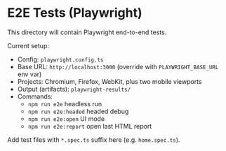 # E2E Tests (Playwright)

This directory will contain Playwright end-to-end tests.

Current setup:

- Config: `playwright.config.ts`
- Base URL: `http://localhost:3000` (override with `PLAYWRIGHT_BASE_URL` env var)
- Projects: Chromium, Firefox, WebKit, plus two mobile viewports
- Output (artifacts): `playwright-results/`
- Commands:
  - `npm run e2e` headless run
  - `npm run e2e:headed` headed debug
  - `npm run e2e:open` UI mode
  - `npm run e2e:report` open last HTML report

Add test files with `*.spec.ts` suffix here (e.g. `home.spec.ts`).
